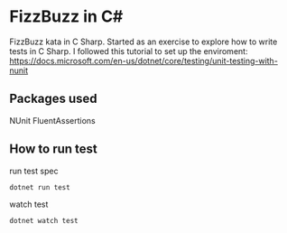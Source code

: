 # FizzBuzz in C#

FizzBuzz kata in C Sharp. Started as an exercise to explore how to write tests in C Sharp.
I followed this tutorial to set up the enviroment: 
https://docs.microsoft.com/en-us/dotnet/core/testing/unit-testing-with-nunit

## Packages used
NUnit
FluentAssertions

## How to run test
run test spec
```shell
dotnet run test
```

watch test
```shell
dotnet watch test
```

